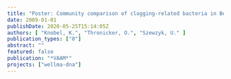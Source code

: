 ```yaml
---
title: "Poster: Community comparison of clogging-related bacteria in Berlin water wells"
date: 2009-01-01
publishDate: 2020-05-25T15:14:05Z
authors: [ "Knobel, K.", "Thronicker, O.", "Szewzyk, U." ]
publication_types: ["0"]
abstract: ""
featured: false
publication: "*VAAM*"
projects: ["wellma-dna"]
---
```



